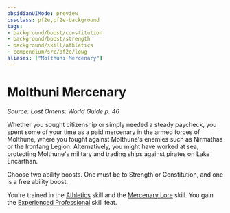 ```yaml
---
obsidianUIMode: preview
cssclass: pf2e,pf2e-background
tags:
- background/boost/constitution
- background/boost/strength
- background/skill/athletics
- compendium/src/pf2e/lowg
aliases: ["Molthuni Mercenary"]
---
```

# Molthuni Mercenary
*Source: Lost Omens: World Guide p. 46*  

Whether you sought citizenship or simply needed a steady paycheck, you spent some of your time as a paid mercenary in the armed forces of Molthune, where you fought against Molthune's enemies such as Nirmathas or the Ironfang Legion. Alternatively, you might have worked at sea, protecting Molthune's military and trading ships against pirates on Lake Encarthan.

Choose two ability boosts. One must be to Strength or Constitution, and one is a free ability boost.

You're trained in the [Athletics](skills.md#Athletics) skill and the [Mercenary Lore](skills.md#Lore) skill. You gain the [Experienced Professional](experienced-professional.md) skill feat.